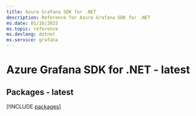 ```yaml
---
title: Azure Grafana SDK for .NET
description: Reference for Azure Grafana SDK for .NET
ms.date: 01/16/2025
ms.topic: reference
ms.devlang: dotnet
ms.service: grafana
---
```

# Azure Grafana SDK for .NET - latest
## Packages - latest
[!INCLUDE [packages](grafana-index.md)]